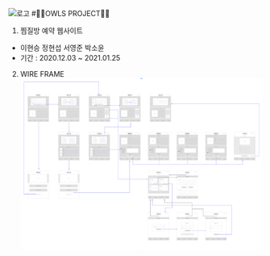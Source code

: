 ![로고](./owlsLogo)
#🦉🦉OWLS PROJECT🦉🦉

1. 찜질방 예약 웹사이트
  - 이현승 정현섭 서영준 박소윤
  - 기간 : 2020.12.03 ~ 2021.01.25
  
2. WIRE FRAME
  ![와이어프레임](./wireframe.PNG)
  
